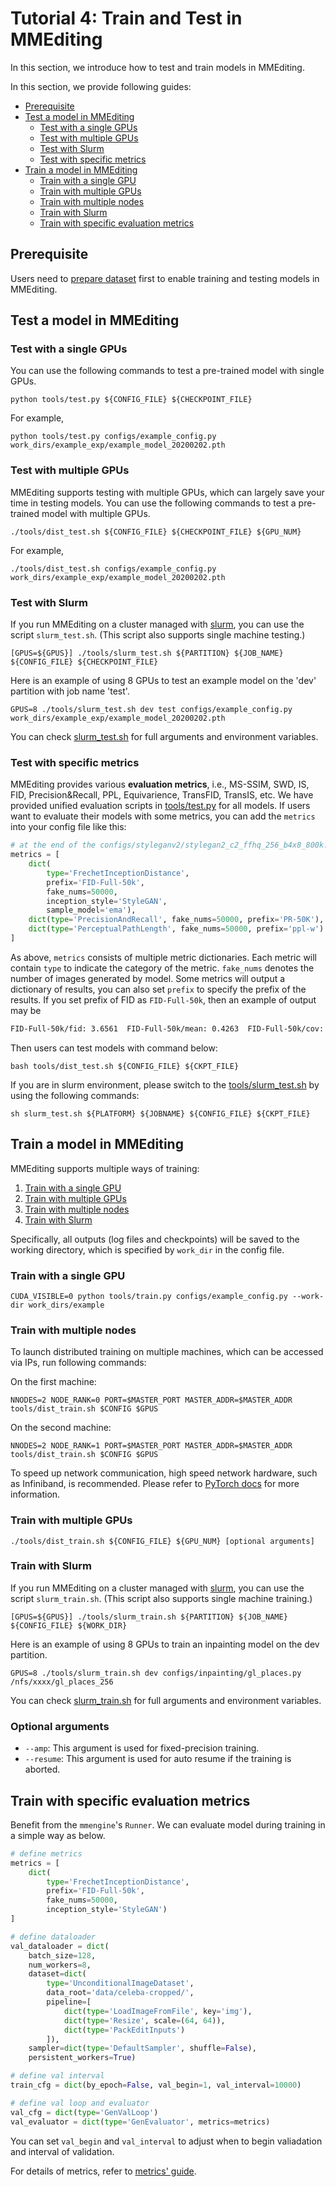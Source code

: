 # Tutorial 4: Train and Test in MMEditing

In this section, we introduce how to test and train models in MMEditing.

In this section, we provide following guides:

- [Prerequisite](#prerequisite)
- [Test a model in MMEditing](#test-a-model-in-mmediting)
  - [Test with a single GPUs](#test-with-a-single-gpus)
  - [Test with multiple GPUs](#test-with-multiple-gpus)
  - [Test with Slurm](#test-with-slurm)
  - [Test with specific metrics](#test-with-specific-metrics)
- [Train a model in MMEditing](#train-a-model-in-mmediting)
  - [Train with a single GPU](#train-with-a-single-gpu)
  - [Train with multiple GPUs](#train-with-multiple-gpus)
  - [Train with multiple nodes](#train-with-multiple-nodes)
  - [Train with Slurm](#train-with-slurm)
  - [Train with specific evaluation metrics](#train-with-specific-evaluation-metrics)

## Prerequisite

Users need to [prepare dataset](../user_guides/2_dataset_prepare.md) first to enable training and testing models in MMEditing.

## Test a model in MMEditing

### Test with a single GPUs

You can use the following commands to test a pre-trained model with single GPUs.

```shell
python tools/test.py ${CONFIG_FILE} ${CHECKPOINT_FILE}
```

For example,

```shell
python tools/test.py configs/example_config.py work_dirs/example_exp/example_model_20200202.pth
```

### Test with multiple GPUs

MMEditing supports testing with multiple GPUs,
which can largely save your time in testing models.
You can use the following commands to test a pre-trained model with multiple GPUs.

```shell
./tools/dist_test.sh ${CONFIG_FILE} ${CHECKPOINT_FILE} ${GPU_NUM}
```

For example,

```shell
./tools/dist_test.sh configs/example_config.py work_dirs/example_exp/example_model_20200202.pth
```

### Test with Slurm

If you run MMEditing on a cluster managed with [slurm](https://slurm.schedmd.com/), you can use the script `slurm_test.sh`. (This script also supports single machine testing.)

```shell
[GPUS=${GPUS}] ./tools/slurm_test.sh ${PARTITION} ${JOB_NAME} ${CONFIG_FILE} ${CHECKPOINT_FILE}
```

Here is an example of using 8 GPUs to test an example model on the 'dev' partition with job name 'test'.

```shell
GPUS=8 ./tools/slurm_test.sh dev test configs/example_config.py work_dirs/example_exp/example_model_20200202.pth
```

You can check [slurm_test.sh](../../../tools/slurm_test.sh) for full arguments and environment variables.

### Test with specific metrics

MMEditing provides various **evaluation metrics**, i.e., MS-SSIM, SWD, IS, FID, Precision&Recall, PPL, Equivarience, TransFID, TransIS, etc.
We have provided unified evaluation scripts in [tools/test.py](https://github.com/open-mmlab/mmediting/tree/1.x/tools/test.py) for all models.
If users want to evaluate their models with some metrics, you can add the `metrics` into your config file like this:

```python
# at the end of the configs/styleganv2/stylegan2_c2_ffhq_256_b4x8_800k.py
metrics = [
    dict(
        type='FrechetInceptionDistance',
        prefix='FID-Full-50k',
        fake_nums=50000,
        inception_style='StyleGAN',
        sample_model='ema'),
    dict(type='PrecisionAndRecall', fake_nums=50000, prefix='PR-50K'),
    dict(type='PerceptualPathLength', fake_nums=50000, prefix='ppl-w')
]
```

As above, `metrics` consists of multiple metric dictionaries. Each metric will contain `type` to indicate the category of the metric. `fake_nums` denotes the number of images generated by model. Some metrics will output a dictionary of results, you can also set `prefix`  to specify the prefix of the results.
If you set prefix of FID as `FID-Full-50k`, then an example of output may be

```bash
FID-Full-50k/fid: 3.6561  FID-Full-50k/mean: 0.4263  FID-Full-50k/cov: 3.2298
```

Then users can test models with command below:

```shell
bash tools/dist_test.sh ${CONFIG_FILE} ${CKPT_FILE}
```

If you are in slurm environment, please switch to the [tools/slurm_test.sh](https://github.com/open-mmlab/mmediting/tree/1.x/tools/slurm_test.sh) by using the following commands:

```shell
sh slurm_test.sh ${PLATFORM} ${JOBNAME} ${CONFIG_FILE} ${CKPT_FILE}
```

## Train a model in MMEditing

MMEditing supports multiple ways of training:

1. [Train with a single GPU](#train-with-a-single-gpu)
2. [Train with multiple GPUs](#train-with-multiple-gpus)
3. [Train with multiple nodes](#train-with-multiple-nodes)
4. [Train with Slurm](#train-with-slurm)

Specifically, all outputs (log files and checkpoints) will be saved to the working directory,
which is specified by `work_dir` in the config file.

### Train with a single GPU

```shell
CUDA_VISIBLE=0 python tools/train.py configs/example_config.py --work-dir work_dirs/example
```

### Train with multiple nodes

To launch distributed training on multiple machines, which can be accessed via IPs, run following commands:

On the first machine:

```shell
NNODES=2 NODE_RANK=0 PORT=$MASTER_PORT MASTER_ADDR=$MASTER_ADDR tools/dist_train.sh $CONFIG $GPUS
```

On the second machine:

```shell
NNODES=2 NODE_RANK=1 PORT=$MASTER_PORT MASTER_ADDR=$MASTER_ADDR tools/dist_train.sh $CONFIG $GPUS
```

To speed up network communication, high speed network hardware, such as Infiniband, is recommended.
Please refer to [PyTorch docs](https://pytorch.org/docs/1.11/distributed.html#launch-utility) for more information.

### Train with multiple GPUs

```shell
./tools/dist_train.sh ${CONFIG_FILE} ${GPU_NUM} [optional arguments]
```

### Train with Slurm

If you run MMEditing on a cluster managed with [slurm](https://slurm.schedmd.com/), you can use the script `slurm_train.sh`. (This script also supports single machine training.)

```shell
[GPUS=${GPUS}] ./tools/slurm_train.sh ${PARTITION} ${JOB_NAME} ${CONFIG_FILE} ${WORK_DIR}
```

Here is an example of using 8 GPUs to train an inpainting model on the dev partition.

```shell
GPUS=8 ./tools/slurm_train.sh dev configs/inpainting/gl_places.py /nfs/xxxx/gl_places_256
```

You can check [slurm_train.sh](https://github.com/open-mmlab/mmediting/blob/master/tools/slurm_train.sh) for full arguments and environment variables.

### Optional arguments

- `--amp`: This argument is used for fixed-precision training.
- `--resume`: This argument is used for auto resume if the training is aborted.

## Train with specific evaluation metrics

Benefit from the `mmengine`'s `Runner`. We can evaluate model during training in a simple way as below.

```python
# define metrics
metrics = [
    dict(
        type='FrechetInceptionDistance',
        prefix='FID-Full-50k',
        fake_nums=50000,
        inception_style='StyleGAN')
]

# define dataloader
val_dataloader = dict(
    batch_size=128,
    num_workers=8,
    dataset=dict(
        type='UnconditionalImageDataset',
        data_root='data/celeba-cropped/',
        pipeline=[
            dict(type='LoadImageFromFile', key='img'),
            dict(type='Resize', scale=(64, 64)),
            dict(type='PackEditInputs')
        ]),
    sampler=dict(type='DefaultSampler', shuffle=False),
    persistent_workers=True)

# define val interval
train_cfg = dict(by_epoch=False, val_begin=1, val_interval=10000)

# define val loop and evaluator
val_cfg = dict(type='GenValLoop')
val_evaluator = dict(type='GenEvaluator', metrics=metrics)
```

You can set `val_begin` and `val_interval` to adjust when to begin valiadation and interval of validation.

For details of metrics, refer to [metrics' guide](./8_metrics.md).
